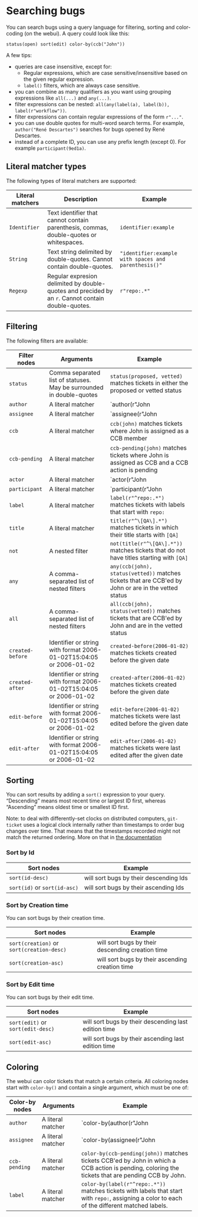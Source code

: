 # Searching bugs

You can search bugs using a query language for filtering, sorting and color-coding (on the webui). A query could look like this:

```
status(open) sort(edit) color-by(ccb("John"))
```

A few tips:

- queries are case insensitive, except for:
  - Regular expressions, which are case sensitive/insensitive based on the given regular expression.
  - `label()` filters, which are always case sensitive.
- you can combine as many qualifiers as you want using grouping expressions like `all(...)` and `any(...)`.
- filter expressions can be nested: `all(any(label(a), label(b)), label(r"workflow"))`.
- filter expressions can contain regular expressions of the form `r"..."`.
- you can use double quotes for multi-word search terms. For example, `author("René Descartes")` searches for bugs opened by René Descartes.
- instead of a complete ID, you can use any prefix length (except 0). For example `participant(9ed1a)`. 

## Literal matcher types

The following types of literal matchers are supported:

| Literal matchers | Description                                                                                       | Example                                                 |
| ---              | ---                                                                                               | ---                                                     |
| `Identifier`     | Text identifier that cannot contain parenthesis, commas, double-quotes or whitespaces.            | `identifier:example`                                    |
| `String`         | Text string delimited by double-quotes. Cannot contain double-quotes.                             | `"identifier:example with spaces and parenthesis()"`    |
| `Regexp`         | Regular expresion delimited by double-quotes and precided by an `r`. Cannot contain double-quotes.| `r"repo:.*"`                                            |

## Filtering

The following filters are available:

| Filter nodes     | Arguments                                                            | Example                                                                                               |
| ---              | ---                                                                  | ---                                                                                                   |
| `status`         | Comma separated list of statuses. May be surrounded in double-quotes | `status(proposed, vetted)` matches tickets in either the proposed or vetted status                    |
| `author`         | A literal matcher                                                    | `author(r"John|Jane")` matches tickets authored by either John or Jane                                |
| `assignee`       | A literal matcher                                                    | `assignee(r"John|Jane")` matches tickets assigned to either John or Jane                              |
| `ccb`            | A literal matcher                                                    | `ccb(john)` matches tickets where John is assigned as a CCB member                                    |
| `ccb-pending`    | A literal matcher                                                    | `ccb-pending(john)` matches tickets where John is assigned as CCB and a CCB action is pending         |
| `actor`          | A literal matcher                                                    | `actor(r"John|Jane")` matches tickets in which either John or Jane are actors                         |
| `participant`    | A literal matcher                                                    | `participant(r"John|Jane")` matches tickets in which either John or Jane are participants             |
| `label`          | A literal matcher                                                    | `label(r"^repo:.*")` matches tickets with labels that start with `repo:`                              |
| `title`          | A literal matcher                                                    | `title(r"^\[QA\].*")` matches tickets in which their title starts with `[QA]`                         |
| `not`            | A nested filter                                                      | `not(title(r"^\[QA\].*"))` matches tickets that do not have titles starting with `[QA]`               |
| `any`            | A comma-separated list of nested filters                             | `any(ccb(john), status(vetted))` matches tickets that are CCB'ed by John or are in the vetted status  |
| `all`            | A comma-separated list of nested filters                             | `all(ccb(john), status(vetted))` matches tickets that are CCB'ed by John and are in the vetted status |
| `created-before` | Identifier or string with format 2006-01-02T15:04:05 or 2006-01-02   | `created-before(2006-01-02)` matches tickets created before the given date                            |
| `created-after`  | Identifier or string with format 2006-01-02T15:04:05 or 2006-01-02   | `created-after(2006-01-02)` matches tickets created before the given date                             |
| `edit-before`    | Identifier or string with format 2006-01-02T15:04:05 or 2006-01-02   | `edit-before(2006-01-02)` matches tickets were last edited before the given date                      |
| `edit-after`     | Identifier or string with format 2006-01-02T15:04:05 or 2006-01-02   | `edit-after(2006-01-02)` matches tickets were last edited after the given date                        |

## Sorting

You can sort results by adding a `sort()` expression to your query. “Descending” means most recent time or largest ID first, whereas “Ascending” means oldest time or smallest ID first.

Note: to deal with differently-set clocks on distributed computers, `git-ticket` uses a logical clock internally rather than timestamps to order bug changes over time. That means that the timestamps recorded might not match the returned ordering. More on that in [the documentation](model.md#you-cant-rely-on-the-time-provided-by-other-people-their-clock-might-by-off-for-anything-other-than-just-display)

### Sort by Id

| Sort nodes                   | Example                                     |
| ---                          | ---                                         |
| `sort(id-desc)`              | will sort bugs by their descending Ids      |
| `sort(id)` or `sort(id-asc)` | will sort bugs by their ascending Ids       |

### Sort by Creation time

You can sort bugs by their creation time.

| Sort nodes                   | Example                                     |
| ---                                       | ---                                              |
| `sort(creation)` or `sort(creation-desc)` | will sort bugs by their descending creation time |
| `sort(creation-asc)`                      | will sort bugs by their ascending creation time  |

### Sort by Edit time

You can sort bugs by their edit time.

| Sort nodes                        | Example                                              |
| ---                               | ---                                                  |
| `sort(edit)` or `sort(edit-desc)` | will sort bugs by their descending last edition time |
| `sort(edit-asc)`                  | will sort bugs by their ascending last edition time  |

## Coloring

The webui can color tickets that match a certain criteria. All coloring nodes start with `color-by()` and contain a single argument, which must be one of:

| Color-by nodes   | Arguments                                                            | Example                                                                                                                                           |
| ---              | ---                                                                  | ---                                                                                                                                               |
| `author`         | A literal matcher                                                    | `color-by(author(r"John|Jane"))` matches tickets authored by either John or Jane, coloring the tickets that were authored by them.                |
| `assignee`       | A literal matcher                                                    | `color-by(assignee(r"John|Jane"))` matches tickets assigned to either John or Jane, coloring the tickets that are assigned to them.               |
| `ccb-pending`    | A literal matcher                                                    | `color-by(ccb-pending(john))` matches tickets CCB'ed by John in which a CCB action is pending, coloring the tickets that are pending CCB by John. |
| `label`          | A literal matcher                                                    | `color-by(label(r"^repo:.*"))` matches tickets with labels that start with `repo:`, assigning a color to each of the different matched labels.    |
